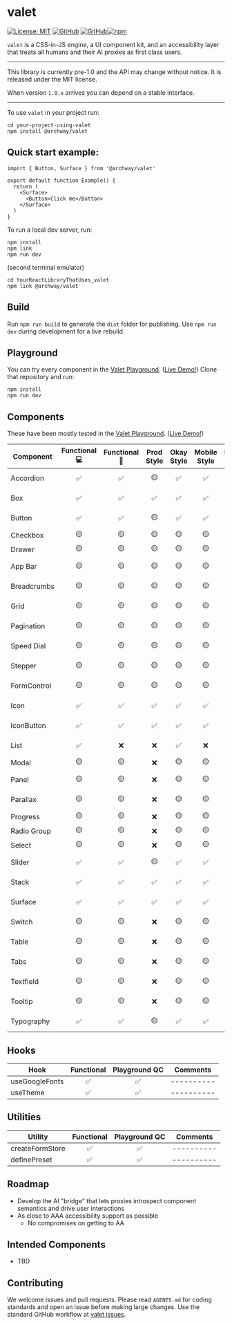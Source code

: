 # valet

[![License: MIT](https://img.shields.io/badge/License-MIT-yellow.svg)](https://opensource.org/licenses/MIT) [![GitHub](https://img.shields.io/badge/GitHub-valet-181717?logo=github&logoColor=white)](https://github.com/off-court-creations/valet) [![GitHub](https://img.shields.io/badge/GitHub-valet--playground-181717?logo=github&logoColor=white)](https://github.com/off-court-creations/valet-playground)[![npm](https://img.shields.io/badge/npm-%40archway%2Fvalet-CB3837?logo=npm&logoColor=white)](https://www.npmjs.com/package/@archway/valet)


`valet` is a CSS-in-JS engine, a UI component kit, and an accessibility layer that treats all humans and their AI proxies as first class users.

---

This library is currently pre-1.0 and the API may change without notice. It is released under the MIT license.

When version `1.0.x` arrives you can depend on a stable interface.

---

To use `valet` in your project run:

```shell
cd your-project-using-valet
npm install @archway/valet
```

## Quick start example:

```tsx
import { Button, Surface } from '@archway/valet'

export default function Example() {
  return (
    <Surface>
      <Button>Click me</Button>
    </Surface>
  )
}
```

To run a local dev server, run:

```shell
npm install
npm link
npm run dev
```

(second terminal emulator)

```shell
cd YourReactLibraryThatUses_valet
npm link @archway/valet
```

## Build

Run `npm run build` to generate the `dist` folder for publishing. Use `npm run dev` during development for a live rebuild.

## Playground

You can try every component in the [Valet Playground](https://github.com/off-court-creations/valet-playground). ([Live Demo!](https://main.d3h9kmt4y5ma0a.amplifyapp.com/)) Clone that repository and run:

```shell
npm install
npm run dev
```

## Components

These have been mostly tested in the [Valet Playground](https://github.com/off-court-creations/valet-playground). ([Live Demo!](https://main.d3h9kmt4y5ma0a.amplifyapp.com/))

| Component          | Functional 💻 | Functional 📱 | Prod Style | Okay Style | Mobile Style | Playground QC | Comments                         |
|--------------------|:-------------:|:-------------:|:-----------:|:----------:|:------------:|:-------------:|----------------------------------|
| Accordion          | ✅            | ✅            | 🟡          | ✅         | ✅           | ✅            | ----------                       |
| Box                | ✅            | ✅            | ✅          | ✅         | ✅           | ✅            | ----------                       |
| Button             | ✅            | ✅            | 🟡          | ✅         | ✅           | ✅            | ----------                       |
| Checkbox           | 🟡            | 🟡            | 🟡          | 🟡         | 🟡           | 🟡            | styling                          |
| Drawer             | 🟡            | 🟡            | 🟡          | 🟡         | 🟡           | 🟡            | WIP                              |
| App Bar            | 🟡            | 🟡            | 🟡          | 🟡         | 🟡           | 🟡            | ----------                       |
| Breadcrumbs        | 🟡            | 🟡            | 🟡          | 🟡         | 🟡           | 🟡            | ----------                       |
| Grid               | 🟡            | 🟡            | 🟡          | 🟡         | 🟡           | 🟡            | ----------                       |
| Pagination         | 🟡            | 🟡            | 🟡          | 🟡         | 🟡           | 🟡            | ----------                       |
| Speed Dial         | 🟡            | 🟡            | 🟡          | 🟡         | 🟡           | 🟡            | ----------                       |
| Stepper            | 🟡            | 🟡            | 🟡          | 🟡         | 🟡           | 🟡            | ----------                       |
| FormControl        | 🟡            | 🟡            | 🟡          | 🟡         | 🟡           | ✅            | ----------                       |
| Icon               | ✅            | ✅            | ✅          | ✅         | ✅           | ✅            | ----------                       |
| IconButton         | ✅            | ✅            | ✅          | ✅         | ✅           | ✅            | ----------                       |
| List               | ✅            | ❌            | ❌          | ✅         | ❌           | ❌            | ----------                       |
| Modal              | 🟡            | 🟡            | ❌          | 🟡         | 🟡           | 🟡            | styling                          |
| Panel              | 🟡            | 🟡            | ❌          | 🟡         | 🟡           | 🟡            | ----------                       |
| Parallax           | 🟡            | 🟡            | ❌          | 🟡         | 🟡           | 🟡            | ----------                       |
| Progress           | 🟡            | 🟡            | ❌          | 🟡         | 🟡           | 🟡            | styling                          |
| Radio Group        | 🟡            | 🟡            | ❌          | 🟡         | 🟡           | 🟡            | styling                          |
| Select             | 🟡            | 🟡            | ❌          | 🟡         | 🟡           | 🟡            | styling                          |
| Slider             | ✅            | ✅            | 🟡          | ✅         | ✅           | ✅            | ----------                       |
| Stack              | ✅            | ✅            | ✅          | ✅         | ✅           | ✅            | ----------                       |
| Surface            | ✅            | ✅            | ✅          | ✅         | ✅           | ✅            | ----------                       |
| Switch             | 🟡            | 🟡            | ❌          | 🟡         | 🟡           | 🟡            | ----------                       |
| Table              | 🟡            | 🟡            | ❌          | 🟡         | 🟡           | 🟡            | ----------                       |
| Tabs               | 🟡            | 🟡            | ❌          | 🟡         | 🟡           | 🟡            | ----------                       |
| Textfield          | 🟡            | 🟡            | ❌          | 🟡         | 🟡           | 🟡            | ----------                       |
| Tooltip            | 🟡            | 🟡            | ❌          | 🟡         | 🟡           | 🟡            | ----------                       |
| Typography         | ✅            | ✅            | 🟡          | ✅         | ✅           | ✅            | ----------                       |



## Hooks

| Hook               | Functional | Playground QC   | Comments |
|--------------------|:---------:|:---------------:|----------|
| useGoogleFonts     | ✅        | ✅             |----------|
| useTheme           | ✅        | ✅             |----------|

## Utilities

| Utility            | Functional | Playground QC   | Comments |
|--------------------|:---------:|:---------------:|----------|
| createFormStore    | ✅        | ✅             |----------|
| definePreset       | ✅        | ✅             |----------|

## Roadmap

- Develop the AI "bridge" that lets proxies introspect component semantics and drive user interactions
- As close to AAA accessibility support as possible
  - No compromises on getting to AA

## Intended Components

- TBD

## Contributing

We welcome issues and pull requests. Please read `AGENTS.md` for coding standards and open an issue before making large changes. Use the standard GitHub workflow at [valet issues](https://github.com/off-court-creations/valet/issues).
